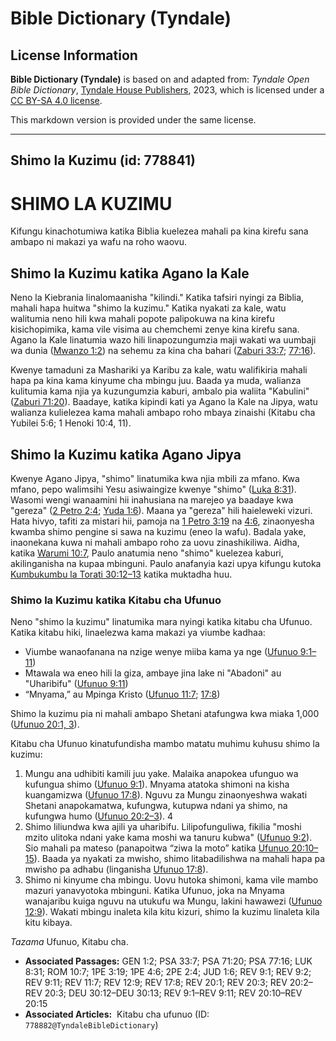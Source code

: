 # Bible Dictionary (Tyndale)

## License Information

**Bible Dictionary (Tyndale)** is based on and adapted from: _Tyndale Open Bible Dictionary_, [Tyndale House Publishers](https://tyndaleopenresources.com/), 2023, which is licensed under a [CC BY-SA 4.0 license](https://creativecommons.org/licenses/by-sa/4.0/legalcode.en).

This markdown version is provided under the same license.



--------------------------------

## Shimo la Kuzimu (id: 778841)

SHIMO LA KUZIMU
===============

Kifungu kinachotumiwa katika Biblia kuelezea mahali pa kina kirefu sana ambapo ni makazi ya wafu na roho waovu.

Shimo la Kuzimu katika Agano la Kale
------------------------------------

Neno la Kiebrania linalomaanisha "kilindi." Katika tafsiri nyingi za Biblia, mahali hapa huitwa "shimo la kuzimu." Katika nyakati za kale, watu walitumia neno hili kwa mahali popote palipokuwa na kina kirefu kisichopimika, kama vile visima au chemchemi zenye kina kirefu sana. Agano la Kale linatumia wazo hili linapozungumzia maji wakati wa uumbaji wa dunia ([Mwanzo 1:2](https://ref.ly/Gen1:2)) na sehemu za kina cha bahari ([Zaburi 33:7](https://ref.ly/Ps33:7); [77:16](https://ref.ly/Ps77:16)).

Kwenye tamaduni za Mashariki ya Karibu za kale, watu walifikiria mahali hapa pa kina kama kinyume cha mbingu juu. Baada ya muda, walianza kulitumia kama njia ya kuzungumzia kaburi, ambalo pia waliita "Kabulini" ([Zaburi 71:20](https://ref.ly/Ps71:20)). Baadaye, katika kipindi kati ya Agano la Kale na Jipya, watu walianza kulielezea kama mahali ambapo roho mbaya zinaishi (Kitabu cha Yubilei 5:6; 1 Henoki 10:4, 11\).

Shimo la Kuzimu katika Agano Jipya
----------------------------------

Kwenye Agano Jipya, "shimo" linatumika kwa njia mbili za mfano. Kwa mfano, pepo walimsihi Yesu asiwaingize kwenye "shimo" ([Luka 8:31](https://ref.ly/Luke8:31)). Wasomi wengi wanaamini hii inahusiana na marejeo ya baadaye kwa "gereza" ([2 Petro 2:4](https://ref.ly/2Pet2:4); [Yuda 1:6](https://ref.ly/Jude1:6)). Maana ya "gereza" hili haieleweki vizuri. Hata hivyo, tafiti za mistari hii, pamoja na [1 Petro 3:19](https://ref.ly/1Pet3:19) na [4:6](https://ref.ly/1Pet4:6), zinaonyesha kwamba shimo pengine si sawa na kuzimu (eneo la wafu). Badala yake, inaonekana kuwa ni mahali ambapo roho za uovu zinashikiliwa. Aidha, katika [Warumi 10:7](https://ref.ly/Rom10:7), Paulo anatumia neno "shimo" kuelezea kaburi, akilinganisha na kupaa mbinguni. Paulo anafanyia kazi upya kifungu kutoka [Kumbukumbu la Torati 30:12–13](https://ref.ly/Deut30:12-Deut30:13) katika muktadha huu.

### Shimo la Kuzimu katika Kitabu cha Ufunuo

Neno "shimo la kuzimu" linatumika mara nyingi katika kitabu cha Ufunuo. Katika kitabu hiki, linaelezwa kama makazi ya viumbe kadhaa:

* Viumbe wanaofanana na nzige wenye miiba kama ya nge ([Ufunuo 9:1–11](https://ref.ly/Rev9:1-Rev9:11))
* Mtawala wa eneo hili la giza, ambaye jina lake ni "Abadoni" au "Uharibifu" ([Ufunuo 9:11](https://ref.ly/Rev9:11))
* “Mnyama,” au Mpinga Kristo ([Ufunuo 11:7](https://ref.ly/Rev11:7); [17:8](https://ref.ly/Rev17:8))

Shimo la kuzimu pia ni mahali ambapo Shetani atafungwa kwa miaka 1,000 ([Ufunuo 20:1, 3](https://ref.ly/Rev20:1,Rev20:3)).

Kitabu cha Ufunuo kinatufundisha mambo matatu muhimu kuhusu shimo la kuzimu:

1. Mungu ana udhibiti kamili juu yake. Malaika anapokea ufunguo wa kufungua shimo ([Ufunuo 9:1](https://ref.ly/Rev9:1)). Mnyama atatoka shimoni na kisha kuangamizwa ([Ufunuo 17:8](https://ref.ly/Rev17:8)). Nguvu za Mungu zinaonyeshwa wakati Shetani anapokamatwa, kufungwa, kutupwa ndani ya shimo, na kufungwa humo ([Ufunuo 20:2–3](https://ref.ly/Rev20:2-Rev20:3)). 4
2. Shimo liliundwa kwa ajili ya uharibifu. Lilipofunguliwa, fikilia "moshi mzito ulitoka ndani yake kama moshi wa tanuru kubwa" ([Ufunuo 9:2](https://ref.ly/Rev9:2)). Sio mahali pa mateso (panapoitwa “ziwa la moto” katika [Ufunuo 20:10–15](https://ref.ly/Rev20:10-Rev20:15)). Baada ya nyakati za mwisho, shimo litabadilishwa na mahali hapa pa mwisho pa adhabu (linganisha [Ufunuo 17:8](https://ref.ly/Rev17:8)).
3. Shimo ni kinyume cha mbingu. Uovu hutoka shimoni, kama vile mambo mazuri yanavyotoka mbinguni. Katika Ufunuo, joka na Mnyama wanajaribu kuiga nguvu na utukufu wa Mungu, lakini hawawezi ([Ufunuo 12:9](https://ref.ly/Rev12:9)). Wakati mbingu inaleta kila kitu kizuri, shimo la kuzimu linaleta kila kitu kibaya.

*Tazama* Ufunuo, Kitabu cha.

* **Associated Passages:** GEN 1:2; PSA 33:7; PSA 71:20; PSA 77:16; LUK 8:31; ROM 10:7; 1PE 3:19; 1PE 4:6; 2PE 2:4; JUD 1:6; REV 9:1; REV 9:2; REV 9:11; REV 11:7; REV 12:9; REV 17:8; REV 20:1; REV 20:3; REV 20:2–REV 20:3; DEU 30:12–DEU 30:13; REV 9:1–REV 9:11; REV 20:10–REV 20:15
* **Associated Articles:**  Kitabu cha ufunuo (ID: `778882@TyndaleBibleDictionary`)

